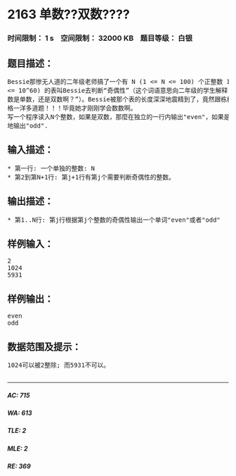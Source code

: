 # 2163 单数??双数????   
### 时间限制： 1 s&nbsp;&nbsp;&nbsp;&nbsp;空间限制： 32000 KB&nbsp;&nbsp;&nbsp;&nbsp;题目等级： 白银  
## 题目描述：  

<pre>
Bessie那惨无人道的二年级老师搞了一个有 N (1 <= N <= 100) 个正整数 I (1 <= I   
<= 10^60) 的表叫Bessie去判断“奇偶性”（这个词语意思向二年级的学生解释，就是“这个  
数是单数，还是双数啊？”）。Bessie被那个表的长度深深地震精到了，竟然跟栋栋的泛做表  
格一洋多道题！！！毕竟她才刚刚学会数数啊。
写一个程序读入N个整数，如果是双数，那麼在独立的一行内输出"even"，如果是单数则类似  
地输出"odd".
</pre>
  
  
## 输入描述：  

<pre>
* 第一行: 一个单独的整数: N
* 第2到第N+1行: 第j+1行有第j个需要判断奇偶性的整数。
</pre>
  
  
## 输出描述：  

<pre>
* 第1..N行: 第j行根据第j个整数的奇偶性输出一个单词"even"或者"odd"
</pre>
  
  
## 样例输入：  

<pre>
2  
1024  
5931
</pre>
  
  
## 样例输出：  

<pre>
even  
odd
</pre>
  
  
## 数据范围及提示：  

<pre>
1024可以被2整除; 而5931不可以。
 
</pre>
  
  
***  

##### AC: 715  
##### WA: 613  
##### TLE: 2  
##### MLE: 2  
##### RE: 369  
